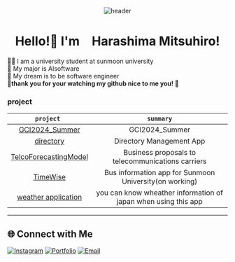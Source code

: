 <div align ="center">
 
 ![header](https://capsule-render.vercel.app/api?type=rounded&height=300&color=gradient&text=mimikkususu&section=header&textBg=false&reversal=false&rotate=0&desc=github&descSize=30&descAlignY=70)
 </div>

 <h1 align ="center"> Hello!👋 I'm　Harashima Mitsuhiro!</h1>
👨‍🎓 I am a university student at sunmoon university<br>
🙌 My major is AIsoftware <br>
🐣 My dream is to be software engineer <br>
<strong>🌟thank you for your watching my github nice to me you!   🌟</strong>

### project
|`project `|`summary` |
| :----: | :----: |
|[GCI2024_Summer]()  | GCI2024_Summer                                                    |
|[directory](https://github.com/HaraYone/directory)             | Directory Management App　　　　　                                | 
|[TelcoForecastingModel](https://github.com/mimikkusu/TelcoForecastingModel)| Business proposals to telecommunications carriers     | 
|[TimeWise](https://github.com/TimeWiseProject/TimeWise)        | Bus information app for Sunmoon University(on working)            |
|[weather application ](https://github.com/mimikkususu/weather_app)        | you can know wheather information of japan when using this app|

---

## 🌐 Connect with Me
[![Instagram](https://img.shields.io/badge/Instagram-E1306C?style=for-the-badge&logo=instagram&logoColor=white)](https://instagram.com/haraharamix)
[![Portfolio](https://img.shields.io/badge/Portfolio-000?style=for-the-badge&logo=internetexplorer&logoColor=white)](https://scythe-bubble-da4.notion.site/4d4de2e2487a4cfd8d4658ad39f2b06e?pvs=4)
[![Email](https://img.shields.io/badge/Email-D14836?style=for-the-badge&logo=gmail&logoColor=white)](mailto:mthr35@gmail.com)
